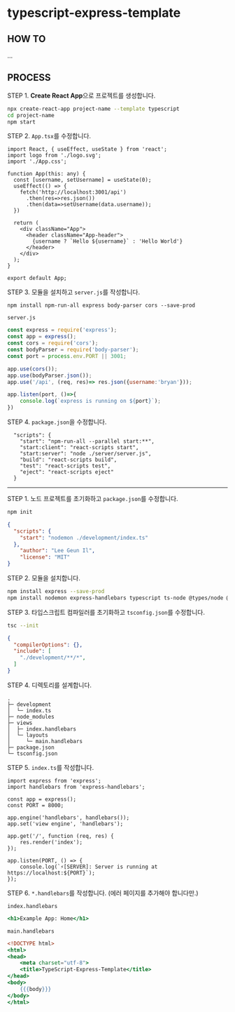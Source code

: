 # typescript-express-template

## HOW TO
...

## PROCESS
STEP 1. **Create React App**으로 프로젝트를 생성합니다.
```bash
npx create-react-app project-name --template typescript
cd project-name
npm start
```

STEP 2. `App.tsx`를 수정합니다.
```
import React, { useEffect, useState } from 'react';
import logo from './logo.svg';
import './App.css';

function App(this: any) {
  const [username, setUsername] = useState(0);
  useEffect(() => {
    fetch('http://localhost:3001/api')
      .then(res=>res.json())
      .then(data=>setUsername(data.username));
  })

  return (
    <div className="App">
      <header className="App-header">
        {username ? `Hello ${username}` : 'Hello World'}
      </header>
    </div>
  );
}

export default App;

```


STEP 3. 모듈을 설치하고 `server.js`를 작성합니다. 

```
npm install npm-run-all express body-parser cors --save-prod 
```
`server.js`
```js
const express = require('express');
const app = express();
const cors = require('cors');
const bodyParser = require('body-parser');
const port = process.env.PORT || 3001;

app.use(cors());
app.use(bodyParser.json());
app.use('/api', (req, res)=> res.json({username:'bryan'}));

app.listen(port, ()=>{
    console.log(`express is running on ${port}`);
})
```

STEP 4. `package.json`을 수정합니다.
```
  "scripts": {
    "start": "npm-run-all --parallel start:**",
    "start:client": "react-scripts start",
    "start:server": "node ./server/server.js",
    "build": "react-scripts build",
    "test": "react-scripts test",
    "eject": "react-scripts eject"
  }
```




---


STEP 1. 노드 프로젝트를 초기화하고 `package.json`를 수정합니다.

```bash
npm init
```
```json
{
  "scripts": {
    "start": "nodemon ./development/index.ts"
  },
	"author": "Lee Geun Il",
	"license": "MIT"
}

```


STEP 2. 모듈을 설치합니다.
```bash
npm install express --save-prod
npm install nodemon express-handlebars typescript ts-node @types/node @types/express @types/express-handlebars --save-dev
```

STEP 3. 타입스크립트 컴파일러를 초기화하고 `tsconfig.json`를 수정합니다.
```bash
tsc --init
```
```json
{
  "compilerOptions": {},
  "include": [
    "./development/**/*",
  ]
}
```

STEP 4. 디렉토리를 설계합니다.
```
.
├─ development
│  └─ index.ts
├─ node_modules
├─ views
│  ├─ index.handlebars
│  └─ layouts
│     └─ main.handlebars
├─ package.json
└─ tsconfig.json

```

STEP 5. `index.ts`를 작성합니다.

```
import express from 'express';
import handlebars from 'express-handlebars';

const app = express();
const PORT = 8000;

app.engine('handlebars', handlebars());
app.set('view engine', 'handlebars');

app.get('/', function (req, res) {
    res.render('index');
});

app.listen(PORT, () => {
    console.log(`⚡️[SERVER]: Server is running at https://localhost:${PORT}`);
});
```

STEP 6. `*.handlebars`를 작성합니다. (에러 페이지를 추가해야 합니다만.)

`index.handlebars`
```handlebars
<h1>Example App: Home</h1>
```
`main.handlebars`
```handlebars
<!DOCTYPE html>
<html>
<head>
    <meta charset="utf-8">
    <title>TypeScript-Express-Template</title>
</head>
<body>
    {{{body}}}
</body>
</html>
```


